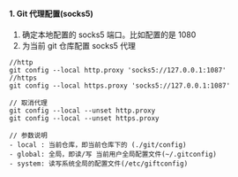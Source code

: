 #### 1. Git 代理配置(socks5)

1. 确定本地配置的 socks5 端口。比如配置的是 1080
2. 为当前 git 仓库配置 socks5 代理

```
//http
git config --local http.proxy 'socks5://127.0.0.1:1087'
//https
git config --local https.proxy 'socks5://127.0.0.1:1087'

// 取消代理
git config --local --unset http.proxy
git config --local --unset https.proxy

// 参数说明
- local : 当前仓库，即当前仓库下的 (./git/config)
- global: 全局，即读/写 当前用户全局配置文件(~/.gitconfig)
- system: 读写系统全局的配置文件(/etc/giftconfig)
```
